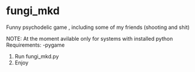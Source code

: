 # fungi_mkd
Funny psychodelic game , including some of my friends (shooting and shit)

NOTE: At the moment avilable only for systems with installed python
Requirements:
-pygame

1. Run fungi_mkd.py
2. Enjoy
